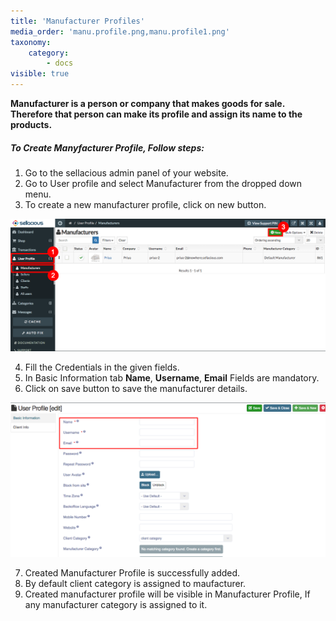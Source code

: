 ```yaml
---
title: 'Manufacturer Profiles'
media_order: 'manu.profile.png,manu.profile1.png'
taxonomy:
    category:
        - docs
visible: true
---
```


**Manufacturer is a person or company that makes goods for sale.**<br>
**Therefore that person can make its profile and assign its name to the products.**

##### **To Create Manyfacturer Profile, Follow steps:**

1. Go to the sellacious admin panel of your website.
2. Go to User profile and select Manufacturer from the dropped down menu.
3. To create a new manufacturer profile, click on new button.

![](manu.profile.png)

4. Fill the Credentials in the given fields.
5. In Basic Information tab **Name**, **Username**, **Email** Fields are mandatory.
6. Click on save button to save the manufacturer details.

![](clienp.png)

7. Created Manufacturer Profile is successfully added.
8. By default client category is assigned to maufacturer.
9. Created manufacturer profile will be visible in Manufacturer Profile, If any manufacturer category is assigned      to it.